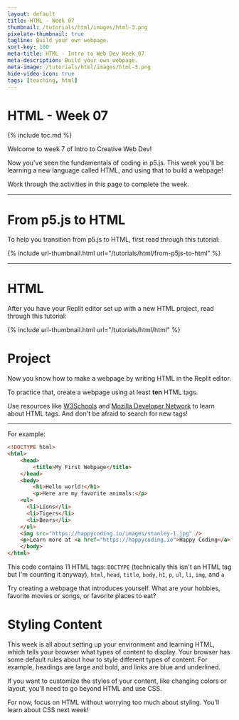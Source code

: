 ```yaml
---
layout: default
title: HTML - Week 07
thumbnail: /tutorials/html/images/html-3.png
pixelate-thumbnail: true
tagline: Build your own webpage.
sort-key: 160
meta-title: HTML - Intro to Web Dev Week 07
meta-description: Build your own webpage.
meta-image: /tutorials/html/images/html-3.png
hide-video-icon: true
tags: [teaching, html]
---
```


# HTML - Week 07

{% include toc.md %}

Welcome to week 7 of Intro to Creative Web Dev!

Now you've seen the fundamentals of coding in p5.js. This week you'll be learning a new language called HTML, and using that to build a webpage!

Work through the activities in this page to complete the week.

---

# From p5.js to HTML

To help you transition from p5.js to HTML, first read through this tutorial:

{% include url-thumbnail.html url="/tutorials/html/from-p5js-to-html" %}

---

# HTML

After you have your Replit editor set up with a new HTML project, read through this tutorial:

{% include url-thumbnail.html url="/tutorials/html/html" %}

# Project

Now you know how to make a webpage by writing HTML in the Replit editor.

To practice that, create a webpage using at least **ten** HTML tags.

Use resources like [W3Schools](https://www.w3schools.com/) and [Mozilla Developer Network](https://developer.mozilla.org/) to learn about HTML tags. And don't be afraid to search for new tags!

---

For example:

```html
<!DOCTYPE html>
<html>
	<head>
		<title>My First Webpage</title>
	</head>
	<body>
		<h1>Hello world!</h1>
		<p>Here are my favorite animals:</p>
    <ul>
      <li>Lions</li>
      <li>Tigers</li>
      <li>Bears</li>
    </ul>
    <img src="https://happycoding.io/images/stanley-1.jpg" />
    <p>Learn more at <a href="https://happycoding.io">Happy Coding</a>!</p>
	</body>
</html>
```

This code contains 11 HTML tags: `DOCTYPE` (technically this isn't an HTML tag but I'm counting it anyway), `html`, `head`, `title`, `body`, `h1`, `p`, `ul`, `li`, `img`, and `a`

Try creating a webpage that introduces yourself. What are your hobbies, favorite movies or songs, or favorite places to eat?

# Styling Content

This week is all about setting up your environment and learning HTML, which tells your browser what types of content to display. Your browser has some default rules about how to style different types of content. For example, headings are large and bold, and links are blue and underlined.

If you want to customize the styles of your content, like changing colors or layout, you’ll need to go beyond HTML and use CSS.

For now, focus on HTML without worrying too much about styling. You’ll learn about CSS next week!
